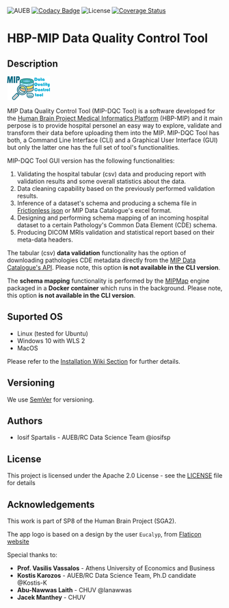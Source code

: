![AUEB](https://img.shields.io/badge/AUEB-RC-red.svg) [![Codacy Badge](https://api.codacy.com/project/badge/Grade/c08a182fec11456a8ba98ddeedb9ed4f)](https://www.codacy.com/app/iosifsp/QCtool?utm_source=github.com&amp;utm_medium=referral&amp;utm_content=aueb-wim/DataQualityControlTool&amp;utm_campaign=Badge_Grade) ![License](https://img.shields.io/badge/license-Apache--2.0-blue.svg) [![Coverage Status](https://coveralls.io/repos/github/aueb-wim/DataQualityControlTool/badge.svg?branch=master)](https://coveralls.io/github/aueb-wim/DataQualityControlTool?branch=master)

# HBP-MIP Data Quality Control Tool

## Description 

![MIP DQCT logo](docs/img/dqctlogo_v2_100x55.png)

MIP Data Quality Control Tool (MIP-DQC Tool) is a software developed for the [Human Brain Project Medical Informatics Platform](https://www.humanbrainproject.eu/en/medicine/medical-informatics-platform/) (HBP-MIP) and it main perpose is to provide hospital personel an easy way to explore, validate and transform their data before uploading them into the MIP. MIP-DQC Tool has both, a Command Line Interface (CLI) and a Graphical User Interface (GUI) but only the latter one has the full set of tool's functionalities.

MIP-DQC Tool GUI version has the following functionalities:

1. Validating the hospital tabular (csv) data and producing report with validation results and some overall statistics about the data.
2. Data cleaning capability based on the previously performed validation results.
3. Inference of a dataset's schema and producing a schema file in [Frictionless json](https://frictionlessdata.io/) or MIP Data Catalogue's excel format.
4. Designing and performing schema mapping of an incoming hospital dataset to a certain Pathology's Common Data Element (CDE) schema.
5. Producing DICOM MRIs validation and statistical report based on their meta-data headers.

The tabular (csv) **data validation** functionality has the option of downloading pathologies CDE metadata directly from the [MIP Data Catalogue's API](datacatalogue.mip.ebrains.eu). Please note, this option **is not available in the CLI version**. 

The **schema mapping** functionality is performed by the [MIPMap](https://github.com/HBPMedical/MIPMap) engine packaged in a **Docker container** which runs in the background. Please note, this option **is not available in the CLI version**.

## Suported OS

- Linux (tested for Ubuntu)
- Windows 10 with WLS 2
- MacOS

Please refer to the [Installation Wiki Section](https://github.com/aueb-wim/DataQualityControlTool/wiki/Installation) for further details. 

## Versioning

We use [SemVer](http://semver.org/) for versioning.

## Authors

- Iosif Spartalis - AUEB/RC Data Science Team @iosifsp

## License

This project is licensed under the Apache 2.0 License - see the [LICENSE](LICENSE) file for details

## Acknowledgements

This work is part of SP8 of the Human Brain Project (SGA2).

The app logo is based on a design by the user `Eucalyp`, from [Flaticon website](https://www.flaticon.com/)

Special thanks to:

-   **Prof. Vasilis Vassalos** - Athens University of Economics and Business
-   **Kostis Karozos** - AUEB/RC Data Science Team, Ph.D candidate @Kostis-K
-   **Abu-Nawwas Laith** - CHUV @lanawwas
-   **Jacek Manthey** - CHUV
